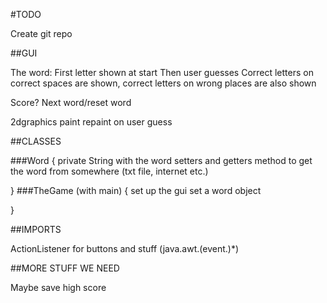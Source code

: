 #TODO

Create git repo


##GUI

The word:
First letter shown at start
Then user guesses
Correct letters on correct spaces are shown, correct letters on wrong places are also shown

Score?
Next word/reset word

2dgraphics paint repaint on user guess


##CLASSES

###Word 
{
	private String with the word
	setters and getters
	method to get the word from somewhere (txt file, internet etc.)

}
###TheGame (with main) 
{
	set up the gui
	set a word object

}



##IMPORTS

ActionListener for buttons and stuff (java.awt.(event.)*)



##MORE STUFF WE NEED

Maybe save high score